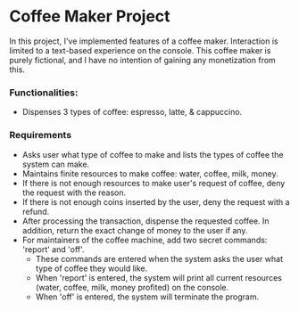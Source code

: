 # Coffee Maker Project
In this project, I've implemented features of a coffee maker. Interaction is limited to a text-based experience on the console.
This coffee maker is purely fictional, and I have no intention of gaining any monetization from this.
### Functionalities:
- Dispenses 3 types of coffee: espresso, latte, & cappuccino.
### Requirements
- Asks user what type of coffee to make and lists the types of coffee the system can make.
- Maintains finite resources to make coffee: water, coffee, milk, money.
- If there is not enough resources to make user's request of coffee, deny the request with the reason.
- If there is not enough coins inserted by the user, deny the request with a refund.
- After processing the transaction, dispense the requested coffee. In addition, return the exact change of money to the user if any.
- For maintainers of the coffee machine, add two secret commands: 'report' and 'off'.
  - These commands are entered when the system asks the user what type of coffee they would like.
  - When 'report' is entered, the system will print all current resources (water, coffee, milk, money profited) on the console.
  - When 'off' is entered, the system will terminate the program.
